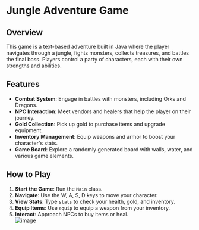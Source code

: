 # Jungle Adventure Game

## Overview
This game is a text-based adventure built in Java where the player navigates through a jungle, fights monsters, collects treasures, and battles the final boss. Players control a party of characters, each with their own strengths and abilities.

## Features
- **Combat System**: Engage in battles with monsters, including Orks and Dragons.
- **NPC Interaction**: Meet vendors and healers that help the player on their journey.
- **Gold Collection**: Pick up gold to purchase items and upgrade equipment.
- **Inventory Management**: Equip weapons and armor to boost your character's stats.
- **Game Board**: Explore a randomly generated board with walls, water, and various game elements.

## How to Play
1. **Start the Game**: Run the `Main` class.
2. **Navigate**: Use the W, A, S, D keys to move your character.
3. **View Stats**: Type `stats` to check your health, gold, and inventory.
4. **Equip Items**: Use `equip` to equip a weapon from your inventory.
5. **Interact**: Approach NPCs to buy items or heal.<br>
![image](https://github.com/user-attachments/assets/70238d3a-1dcc-4768-9241-aef3204fb5b9)
